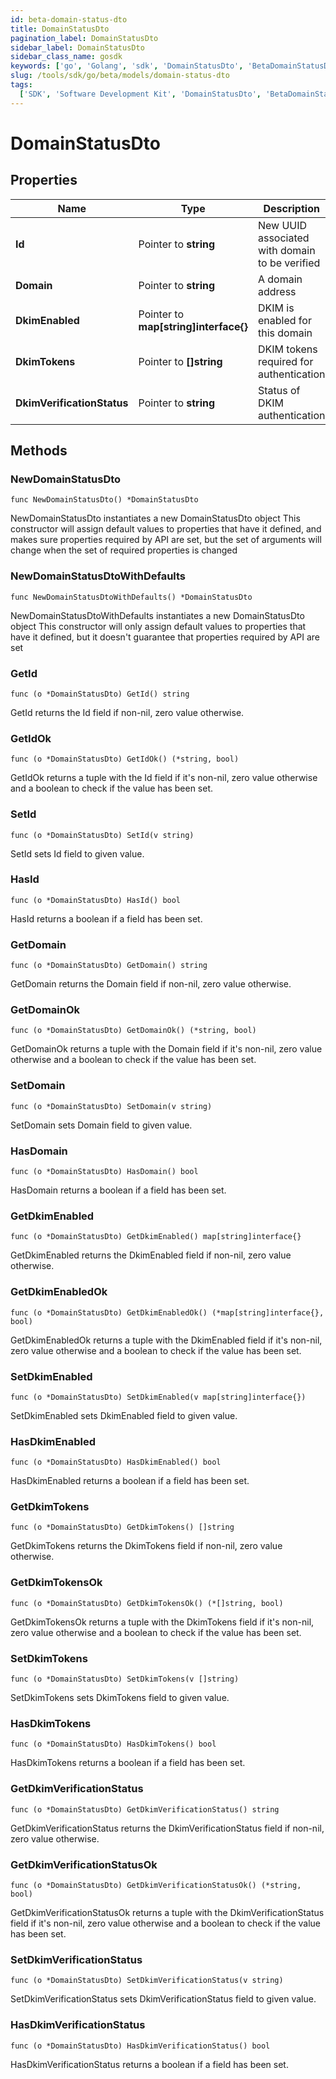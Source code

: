 ```yaml
---
id: beta-domain-status-dto
title: DomainStatusDto
pagination_label: DomainStatusDto
sidebar_label: DomainStatusDto
sidebar_class_name: gosdk
keywords: ['go', 'Golang', 'sdk', 'DomainStatusDto', 'BetaDomainStatusDto']
slug: /tools/sdk/go/beta/models/domain-status-dto
tags:
  ['SDK', 'Software Development Kit', 'DomainStatusDto', 'BetaDomainStatusDto']
---
```


# DomainStatusDto

## Properties

| Name | Type | Description | Notes |
| --- | --- | --- | --- |
| **Id** | Pointer to **string** | New UUID associated with domain to be verified | [optional] |
| **Domain** | Pointer to **string** | A domain address | [optional] |
| **DkimEnabled** | Pointer to **map[string]interface{}** | DKIM is enabled for this domain | [optional] [default to false] |
| **DkimTokens** | Pointer to **[]string** | DKIM tokens required for authentication | [optional] |
| **DkimVerificationStatus** | Pointer to **string** | Status of DKIM authentication | [optional] |

## Methods

### NewDomainStatusDto

`func NewDomainStatusDto() *DomainStatusDto`

NewDomainStatusDto instantiates a new DomainStatusDto object This constructor will assign default values to properties that have it defined, and makes sure properties required by API are set, but the set of arguments will change when the set of required properties is changed

### NewDomainStatusDtoWithDefaults

`func NewDomainStatusDtoWithDefaults() *DomainStatusDto`

NewDomainStatusDtoWithDefaults instantiates a new DomainStatusDto object This constructor will only assign default values to properties that have it defined, but it doesn't guarantee that properties required by API are set

### GetId

`func (o *DomainStatusDto) GetId() string`

GetId returns the Id field if non-nil, zero value otherwise.

### GetIdOk

`func (o *DomainStatusDto) GetIdOk() (*string, bool)`

GetIdOk returns a tuple with the Id field if it's non-nil, zero value otherwise and a boolean to check if the value has been set.

### SetId

`func (o *DomainStatusDto) SetId(v string)`

SetId sets Id field to given value.

### HasId

`func (o *DomainStatusDto) HasId() bool`

HasId returns a boolean if a field has been set.

### GetDomain

`func (o *DomainStatusDto) GetDomain() string`

GetDomain returns the Domain field if non-nil, zero value otherwise.

### GetDomainOk

`func (o *DomainStatusDto) GetDomainOk() (*string, bool)`

GetDomainOk returns a tuple with the Domain field if it's non-nil, zero value otherwise and a boolean to check if the value has been set.

### SetDomain

`func (o *DomainStatusDto) SetDomain(v string)`

SetDomain sets Domain field to given value.

### HasDomain

`func (o *DomainStatusDto) HasDomain() bool`

HasDomain returns a boolean if a field has been set.

### GetDkimEnabled

`func (o *DomainStatusDto) GetDkimEnabled() map[string]interface{}`

GetDkimEnabled returns the DkimEnabled field if non-nil, zero value otherwise.

### GetDkimEnabledOk

`func (o *DomainStatusDto) GetDkimEnabledOk() (*map[string]interface{}, bool)`

GetDkimEnabledOk returns a tuple with the DkimEnabled field if it's non-nil, zero value otherwise and a boolean to check if the value has been set.

### SetDkimEnabled

`func (o *DomainStatusDto) SetDkimEnabled(v map[string]interface{})`

SetDkimEnabled sets DkimEnabled field to given value.

### HasDkimEnabled

`func (o *DomainStatusDto) HasDkimEnabled() bool`

HasDkimEnabled returns a boolean if a field has been set.

### GetDkimTokens

`func (o *DomainStatusDto) GetDkimTokens() []string`

GetDkimTokens returns the DkimTokens field if non-nil, zero value otherwise.

### GetDkimTokensOk

`func (o *DomainStatusDto) GetDkimTokensOk() (*[]string, bool)`

GetDkimTokensOk returns a tuple with the DkimTokens field if it's non-nil, zero value otherwise and a boolean to check if the value has been set.

### SetDkimTokens

`func (o *DomainStatusDto) SetDkimTokens(v []string)`

SetDkimTokens sets DkimTokens field to given value.

### HasDkimTokens

`func (o *DomainStatusDto) HasDkimTokens() bool`

HasDkimTokens returns a boolean if a field has been set.

### GetDkimVerificationStatus

`func (o *DomainStatusDto) GetDkimVerificationStatus() string`

GetDkimVerificationStatus returns the DkimVerificationStatus field if non-nil, zero value otherwise.

### GetDkimVerificationStatusOk

`func (o *DomainStatusDto) GetDkimVerificationStatusOk() (*string, bool)`

GetDkimVerificationStatusOk returns a tuple with the DkimVerificationStatus field if it's non-nil, zero value otherwise and a boolean to check if the value has been set.

### SetDkimVerificationStatus

`func (o *DomainStatusDto) SetDkimVerificationStatus(v string)`

SetDkimVerificationStatus sets DkimVerificationStatus field to given value.

### HasDkimVerificationStatus

`func (o *DomainStatusDto) HasDkimVerificationStatus() bool`

HasDkimVerificationStatus returns a boolean if a field has been set.
